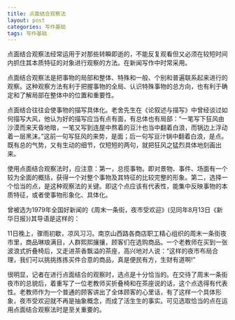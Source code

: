 ```yaml
---
title: 点面结合观察法
layout: post
categories: 写作基础
tags: 写作基础
---
```


点面结合观察法经常运用于对那些转瞬即逝的，不能反复观看但又必须在较短时间内抓住其本质特征的对象进行观察的方法。在新闻写作中时常采用。

点面结合观察法是把事物的局部和整体、特殊和一般、个别和普遍联系起来进行的观察。这种观察方法有利于把握事物的全局、认识特殊事物的总方向，也有利于确定和了解局部在整体中的位置和重要性。

点面结合往往会使事物的描写具体化。老舍先生在《论叙述与描写》中曾经谈过如何描写大风，他认为好的描写应当有点有面，有总体也有局部：“一笔写下狂风由沙漠而来天昏地暗，一笔又写到连屋中熬着的豆汁也当中翻着白浪，而锅边上浮动着一层黑沫。”这前一句写狂风的来势，是面；后一句写豆汁锅中翻着白浪，是点。既有总的气势，又有生动的细节，仅短短的两句，就把狂风之猛烈具体地刻画出来。

使用点面结合观察法时，应注意：第一，总揽事物。即对景物、事件、场面有一个较为全面的概括，获得一个对整个事物及其特征的比较完整的形象。第二，选择一个恰当的点，是这种观察法的关键。即这个点应该有代表性，能集中反映事物的本质特征，或者使事物形象化、具体化。

曾被选为1979年全国好新闻的《周末一条街，夜市受欢迎》(见同年8月13日《新华日报》)其导语是这样的：

11日晚上，骤雨初歇，凉风习习。南京山西路各商店职工精心组织的周末一条街夜市里，商品琳琅满目，人群熙熙攘攘，顾客们在选购商品。一个老教师在买到一张波浪式折叠椅后，又走进茶香飘溢的茶座，高兴地对人说：“这样的夜市布局合理，我们可以挑挑拣拣买件合意的商品，真是便民有方，生财有道啊!”

很明显，记者在进行点面结合的观察时，选点是十分恰当的。在交待了周末一条街夜市的总貌后，着重写了一位老教师买折叠椅和在茶座说的话，这个点选得有代表性。老教师作为一个普通的顾客讲出了全体顾客的心里话，有了这样一个具体形象，夜市受欢迎就不再是抽象概念，而成了活生生的事实。可见选取恰当的点在运用点面结合观察法时是至关重要的。 